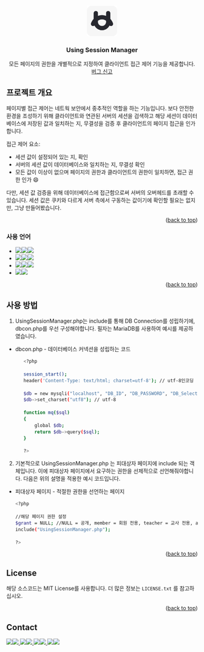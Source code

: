 <a id="readme-top"></a>


<!-- PROJECT LOGO -->
<br />
<div align="center">
  <a href="https://github.com/5rang9tan/UsingSessionManager">
    <img src="cubes/logo.svg" alt="Logo" width="80" height="80">
  </a>

  <h3 align="center">Using Session Manager</h3>

  <p align="center">
    모든 페이지의 권한을 개별적으로 지정하여 클라이언트 접근 제어 기능을 제공합니다.
    <br />
    <a href="https://cubes.kr><strong>공식 홈페이지 »</strong></a>
    <br />
    <br />
    <a href="mailto:﻿"taeyang@cubes.kr">버그 신고</a>
  </p>
</div>

<!-- ABOUT THE PROJECT -->
## 프로젝트 개요

페이지별 접근 제어는 네트웍 보안에서 중추적인 역할을 하는 기능입니다. 보다 안전한 환경을 조성하기 위해 클라이언트와 연관된 서버의 세션을 검색하고 해당 세션이 데이터베이스에 저장된 값과 일치하는 지, 무결성을 검증 후 클라이언트의 페이지 접근을 인가합니다.

접근 제어 요소:
* 세션 값이 설정되어 있는 지, 확인
* 서버의 세션 값이 데이터베이스와 일치하는 지, 무결성 확인
* 모든 값이 이상이 없으며 페이지의 권한과 클라이언트의 권한이 일치하면, 접근 권한 인가 :smile:

다만, 세션 값 검증을 위해 데이터베이스에 접근함으로써 서버의 오버헤드를 초래할 수 있습니다.
세션 값은 쿠키와 다르게 서버 측에서 구동하는 값이기에 확인할 필요는 없지만, 그냥 만들어봤습니다.

<p align="right">(<a href="#readme-top">back to top</a>)</p>



### 사용 언어

- <img src="https://img.shields.io/badge/Operating System-%23121011?style=for-the-badge"><img src="https://img.shields.io/badge/Synology-B5B5B6?style=for-the-badge&logo=synology&logoColor=white"><img src="https://img.shields.io/badge/7.2.1-515151?style=for-the-badge">
- <img src="https://img.shields.io/badge/Build-%23121011?style=for-the-badge"><img src="https://img.shields.io/badge/Nginx-009639?style=for-the-badge&logo=Nginx&logoColor=white"><img src="https://img.shields.io/badge/20.90.0-515151?style=for-the-badge">
- <img src="https://img.shields.io/badge/Language-%23121011?style=for-the-badge"><img src="https://img.shields.io/badge/php-777BB4?style=for-the-badge&logo=php&logoColor=white"><img src="https://img.shields.io/badge/8-515151?style=for-the-badge">
- <img src="https://img.shields.io/badge/Project Encoding-%23121011?style=for-the-badge"><img src="https://img.shields.io/badge/UTF 8-EA2328?style=for-the-badge">

<p align="right">(<a href="#readme-top">back to top</a>)</p>



<!-- GETTING STARTED -->
## 사용 방법
1. UsingSessionManager.php는 include를 통해 DB Connection를 성립하기에, dbcon.php를 우선 구성해야합니다.
필자는 MariaDB를 사용하여 예시를 제공하였습니다.

* dbcon.php - 데이터베이스 커넥션을 성립하는 코드
   ```sh
      <?php
      
      session_start();
      header('Content-Type: text/html; charset=utf-8'); // utf-8인코딩
      
      $db = new mysqli("localhost", "DB_ID", "DB_PASSWORD", "DB_Select"); // db연결, id 및 password
      $db->set_charset("utf8"); // utf-8
      
      function mq($sql)
      {
          global $db;
          return $db->query($sql);
      }
      
      ?>
   ```

2. 기본적으로 UsingSessionManager.php 는 피대상자 페이지에 include 되는 객체입니다. 이에 피대상자 페이지에서 요구하는 권한을 선제적으로 선언해줘야합니다.
다음은 위의 설명을 적용한 예시 코드입니다.

* 피대상자 페이지 - 적절한 권한을 선언하는 페이지
  ```sh
  <?php

  //해당 페이지 권한 설정
  $grant = NULL; //NULL = 공개, member = 회원 전용, teacher = 교사 전용, admin = 관리자 전용
  include("UsingSessionManager.php");
  
  ?>
  ```

<p align="right">(<a href="#readme-top">back to top</a>)</p>



<!-- LICENSE -->
## License

해당 소스코드는 MIT License를 사용합니다. 더 많은 정보는 `LICENSE.txt` 를 참고하십시오.

<p align="right">(<a href="#readme-top">back to top</a>)</p>



<!-- CONTACT -->
## Contact

  <a href="https://instagram.com/5rang9tan">
    <img src="https://img.shields.io/badge/Instagram-E4405F?style=for-the-badge&logo=instagram&logoColor=white"><img src="https://img.shields.io/badge/@5rang9tan-515151?style=for-the-badge">
  </a>
  <a href="https://x.com/5rang9tan">
    <img src="https://img.shields.io/badge/X-000000?style=for-the-badge&logo=x&logoColor=white"><img src="https://img.shields.io/badge/@5rang9tan-515151?style=for-the-badge">
  </a>
  <a href="https://threads.net/5rang9tan">
    <img src="https://img.shields.io/badge/Threads-000000?style=for-the-badge&logo=threads&logoColor=white"><img src="https://img.shields.io/badge/@5rang9tan-515151?style=for-the-badge">
  </a>
  <a href="mailto:﻿"taeyang@cubes.kr">
    <img src="https://img.shields.io/badge/mail-000000?style=for-the-badge&logo=gmail&logoColor=white"><img src="https://img.shields.io/badge/taeyang@cubes.kr-515151?style=for-the-badge">
  </a>
